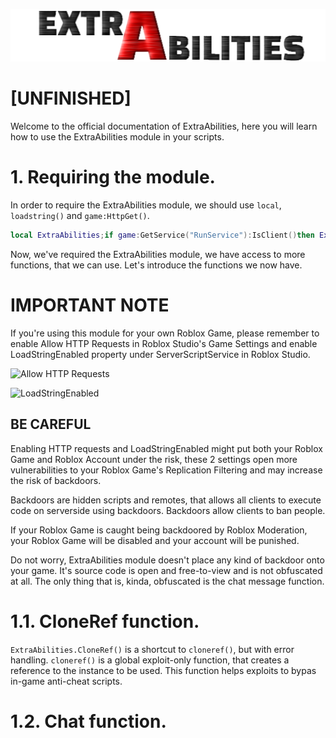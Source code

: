 ![ExtraAbilities](<https://github.com/IvanTheProtogen/ExtraAbilities/raw/main/ExtraAbilities.png>)

# [UNFINISHED]

Welcome to the official documentation of ExtraAbilities, here you will learn how to use the ExtraAbilities module in your scripts.

# 1. Requiring the module.

In order to require the ExtraAbilities module, we should use `local`, `loadstring()` and `game:HttpGet()`.

```lua
local ExtraAbilities;if game:GetService("RunService"):IsClient()then ExtraAbilities=loadstring(game:HttpGet("https://raw.githubusercontent.com/IvanTheProtogen/ExtraAbilities/main/main.lua"))()else ExtraAbilities=loadstring(game:GetService("HttpService"):GetAsync("https://raw.githubusercontent.com/IvanTheProtogen/ExtraAbilities/main/main.lua"))()end;
```

Now, we've required the ExtraAbilities module, we have access to more functions, that we can use. Let's introduce the functions we now have.

# IMPORTANT NOTE

If you're using this module for your own Roblox Game, please remember to enable Allow HTTP Requests in Roblox Studio's Game Settings and enable LoadStringEnabled property under ServerScriptService in Roblox Studio.

![Allow HTTP Requests](<https://devforum-uploads.s3.dualstack.us-east-2.amazonaws.com/uploads/original/4X/3/2/3/323268ece17eb3c4046af2623e322de539320339.png>)

![LoadStringEnabled](<https://devforum-uploads.s3.dualstack.us-east-2.amazonaws.com/uploads/original/4X/6/5/2/652e3d049ce056fbc7372cee5ab526f06fc1b3f1.png>)

## BE CAREFUL 

Enabling HTTP requests and LoadStringEnabled might put both your Roblox Game and Roblox Account under the risk, these 2 settings open more vulnerabilities to your Roblox Game's Replication Filtering and may increase the risk of backdoors.

Backdoors are hidden scripts and remotes, that allows all clients to execute code on serverside using backdoors. Backdoors allow clients to ban people.

If your Roblox Game is caught being backdoored by Roblox Moderation, your Roblox Game will be disabled and your account will be punished.

Do not worry, ExtraAbilities module doesn't place any kind of backdoor onto your game. It's source code is open and free-to-view and is not obfuscated at all. The only thing that is, kinda, obfuscated is the chat message function.

# 1.1. CloneRef function.

`ExtraAbilities.CloneRef()` is a shortcut to `cloneref()`, but with error handling. `cloneref()` is a global exploit-only function, that creates a reference to the instance to be used. This function helps exploits to bypas in-game anti-cheat scripts.

# 1.2. Chat function.

